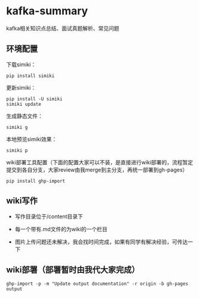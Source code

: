 # kafka-summary
kafka相关知识点总结、面试真题解析、常见问题

## 环境配置

下载simiki：

```
pip install simiki
```

更新simiki：

```
pip install -U simiki
simiki update
```

生成静态文件：

```
simiki g
```

本地预览simiki效果：

```
simiki p
```

wiki部署工具配置（下面的配置大家可以不装，是直接进行wiki部署的，流程暂定提交到各自分支，大家review由我merge到主分支，再统一部署到gh-pages）

```
pip install ghp-import
```

## wiki写作

- 写作目录位于/content目录下

- 每一个带有.md文件的为wiki的一个栏目

- 图片上传问题还未解决，我会找时间完成，如果有同学有解决经验，可传达一下

## wiki部署（部署暂时由我代大家完成）

```
ghp-import -p -m "Update output documentation" -r origin -b gh-pages output
```
